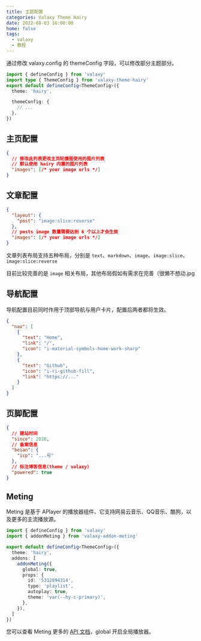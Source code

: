 ```yaml
---
title: 主题配置
categories: Valaxy Theme Hairy
date: 2022-08-03 16:00:00
home: false
tags:
  - valaxy
  - 教程
---
```


通过修改 valaxy.config 的 themeConfig 字段，可以修改部分主题部分。

```ts
import { defineConfig } from 'valaxy'
import type { ThemeConfig } from 'valaxy-theme-hairy'
export default defineConfig<ThemeConfig>({
  theme: 'hairy',

  themeConfig: {
    // ...
  },
})
```

## 主页配置

```json
{
  // 修改此列表更改主页轮播图使用的图片列表
  // 默认使用 hairy 内置的图片列表
  "images": [/* your image urls */]
}
```

## 文章配置

```json
{
  "layout": {
    "post": "image:slice:reverse"
  },
  // posts image 数量需要达到 6 个以上才会生效
  "images": [/* your image urls */]
}
```

<!-- more -->

文章列表布局支持五种布局，分别是 `text`、`markdown`、`image`、`image:slice`、`image:slice:reverse`

<HairyImageGroup row="150px">
  <HairyImage src="https://tva3.sinaimg.cn/large/008ugSUaly8h4tkzd4r8yj315l0u0tb0.jpg" />
  <HairyImage src="https://tva3.sinaimg.cn/large/008ugSUaly8h4tkzgjn6wj31ha0nkdj4.jpg" />
  <HairyImage src="https://tva3.sinaimg.cn/large/008ugSUaly8h4tkzrldvej317n0u0q9h.jpg" />
  <HairyImage src="https://tva3.sinaimg.cn/large/008ugSUaly8h4tl0fhm8ej313h0u0wk7.jpg" />
  <HairyImage src="https://tva3.sinaimg.cn/large/008ugSUaly8h4tl0rjknkj31kx0u0jz0.jpg" />
</HairyImageGroup>

目前比较完善的是 `image` 相关布局，其他布局假如有需求在完善（很懒不想动.jpg

## 导航配置

导航配置目前同时作用于顶部导航与用户卡片，配置后两者都将生效。

```json
{
  "nav": [
    {
      "text": "Home",
      "link": "/",
      "icon": "i-material-symbols-home-work-sharp"
    },
    {
      "text": "Github",
      "icon": "i-ri-github-fill",
      "link": "https://..."
    }
  ]
}
```

## 页脚配置

```json
{
  // 建站时间
  "since": 2016,
  // 备案信息
  "beian": {
    "icp": "...号"
  },
  // 标注博客信息(theme / valaxy)
  "powered": true
}
```

## Meting

Meting 是基于 APlayer 的播放器组件、它支持网易云音乐、QQ音乐、酷狗，以及更多的主流播放源。

```ts
import { defineConfig } from 'valaxy'
import { addonMeting } from 'valaxy-addon-meting'

export default defineConfig<ThemeConfig>({
  theme: 'hairy',
  addons: [
    addonMeting({
      global: true,
      props: {
        id: '5312894314',
        type: 'playlist',
        autoplay: true,
        theme: 'var(--hy-c-primary)',
      },
    }),
  ]
})
```

您可以查看 Meting 更多的 [API 文档](https://github.com/metowolf/MetingJS#option)，global 开启全局播放器。
